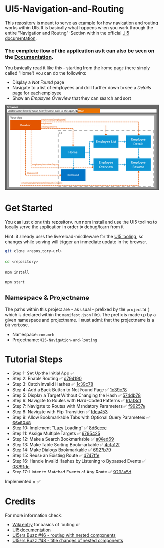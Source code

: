# UI5-Navigation-and-Routing

This repository is meant to serve as example for how navigation and routing works within UI5. It is basically what happens when you work through the entire "Navigation and Routing"-Section within the official [UI5 documentation](https://sapui5.hana.ondemand.com/#/topic/1b6dcd39a6a74f528b27ddb22f15af0d).

### The complete flow of the application as it can also be seen on the [Documentation](https://sapui5.hana.ondemand.com/#/topic/1b6dcd39a6a74f528b27ddb22f15af0d).

You basically read it like this - starting from the home page (here simply called 'Home') you can do the following:

* Display a _Not Found_ page
* Navigate to a list of employees and drill further down to see a _Details_ page for each employee
* Show an _Employee Overview_ that they can search and sort

![](readme_images/routing_overview.png)

# Get Started
You can just clone this repository, run npm install and use the [UI5 tooling](https://github.com/SAP/ui5-tooling) to locally serve the application in order to debug/learn from it.

Hint: it already uses the livereload-middleware for the [UI5 tooling](https://github.com/SAP/ui5-tooling), so changes while serving will trigger an immediate update in the browser.

```sh
git clone <repository-url>

cd <repository>

npm install

npm start
```
## Namespace & Projectname

The paths within this project are - as usual - prefixed by the `projectId` ( which is declared within the `manifest.json` file). The prefix is made up by a given namespace and projectname. I must admit that the projectname is a bit verbose.

* Namespace: `com.mrb`
* Projectname: `UI5-Navigation-and-Routing`


# Tutorial Steps

* Step 1: Set Up the Initial App :white_check_mark:
* Step 2: Enable Routing :white_check_mark: [d794190](https://github.com/SAPMarco/UI5-navigation-and-routing/commit/d794190d86fa3d75debb52da22d9b8b875ff65f1)
* Step 3: Catch Invalid Hashes :white_check_mark: [1c39c78](https://github.com/SAPMarco/UI5-navigation-and-routing/commit/1c39c783ad765a141e05e62eaac1a428c4048811)
* Step 4: Add a Back Button to Not Found Page :white_check_mark: [1c39c78](https://github.com/SAPMarco/UI5-navigation-and-routing/commit/1c39c783ad765a141e05e62eaac1a428c4048811)
* Step 5: Display a Target Without Changing the Hash :white_check_mark: [574db78](https://github.com/SAPMarco/UI5-navigation-and-routing/commit/574db78c3f2210b479f21e41b6852da455c4e232)
* Step 6: Navigate to Routes with Hard-Coded Patterns :white_check_mark: [61af8c1](https://github.com/SAPMarco/UI5-navigation-and-routing/commit/61af8c1732bf74596d5734dde805079aba068954)
* Step 7: Navigate to Routes with Mandatory Parameters :white_check_mark: [f99257a](https://github.com/SAPMarco/UI5-navigation-and-routing/commit/f99257a0554b31470d75c0aa331b4f61154acc4b)
* Step 8: Navigate with Flip Transition :white_check_mark: [fdea453](https://github.com/SAPMarco/UI5-navigation-and-routing/commit/fdea4537be8cc4fc146786c14c0f2e532184d1f0)
* Step 9: Allow Bookmarkable Tabs with Optional Query Parameters :white_check_mark: [66a8048](https://github.com/SAPMarco/UI5-navigation-and-routing/commit/66a8048db3790aafb779202dd82fd7c9d1a312ce)
* Step 10: Implement "Lazy Loading" :white_check_mark: [8d6ecce](https://github.com/SAPMarco/UI5-navigation-and-routing/commit/8d6eccea5146c4eeb7b79d092b5776db784e5608)
* Step 11: Assign Multiple Targets :white_check_mark: [6795425](https://github.com/SAPMarco/UI5-navigation-and-routing/commit/67954255fa08fc8d361a7c6302b40471ae1df2c6)
* Step 12: Make a Search Bookmarkable :white_check_mark: [a06ed69](https://github.com/SAPMarco/UI5-navigation-and-routing/commit/a06ed69d4df852ac1b16d2944f846be48188a982)
* Step 13: Make Table Sorting Bookmarkable :white_check_mark: [4cfa12f](https://github.com/SAPMarco/UI5-navigation-and-routing/commit/4cfa12f50b93c4601c0ecb02e4bb37d1e2fad2ab)
* Step 14: Make Dialogs Bookmarkable :white_check_mark: [6927b79](https://github.com/SAPMarco/UI5-navigation-and-routing/commit/6927b7938c44e94166f723ae514970e16808b755)
* Step 15: Reuse an Existing Route :white_check_mark: [d747ffe](https://github.com/SAPMarco/UI5-navigation-and-routing/commit/d747ffee73852a4bbde490ca89e9bec3649b3e48)
* Step 16: Handle Invalid Hashes by Listening to Bypassed Events :white_check_mark: [08791dc](https://github.com/SAPMarco/UI5-navigation-and-routing/commit/08791dcfbbf01b9d0f059fa941bb9060d9edb4f6)
* Step 17: Listen to Matched Events of Any Route :white_check_mark: [9298a5d](https://github.com/SAPMarco/UI5-navigation-and-routing/commit/9298a5d451a8ae5ea83c207c041c28bc513dcfeb)

Implemented = :white_check_mark:

# Credits

For more information check:

* [Wiki entry](https://github.com/SAPMarco/SAPMarco.github.io/wiki/UI5-Basics-of-Routing) for basics of routing or 
* [UI5 documentation](https://sapui5.hana.ondemand.com/#/topic/1b6dcd39a6a74f528b27ddb22f15af0d)
* [UI5ers Buzz #46 - routing with nested components](https://blogs.sap.com/2020/02/05/ui5er-buzz-46-routing-with-nested-components/)
* [UI5ers Buzz #48 - title changes of nested components](https://blogs.sap.com/2020/03/23/ui5ers-buzz-48-consuming-title-changes-of-nested-components/)